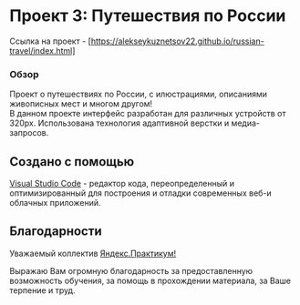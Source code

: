 # Проект 3: **Путешествия по России**

Ссылка на проект - [https://alekseykuznetsov22.github.io/russian-travel/index.html]

### Обзор
Проект о путешествиях по России, с илюстрациями, описаниями живописных мест и многом другом!  
В данном проекте интерфейс разработан для различных устройств от 320px. Использована технология адаптивной верстки и медиа-запросов.

## **Создано с помощью**


[Visual Studio Code](https://code.visualstudio.com/) - редактор кода, переопределенный и оптимизированный для построения и отладки современных веб-и облачных приложений.

## **Благодарности** 
Уважаемый коллектив [Яндекс.Практикум!](https://praktikum.yandex.ru/profile/web/) 

Выражаю Вам огромную благодарность за предоставленную возможность обучения, за помощь в прохождении материала, за Ваше терпение и труд. 